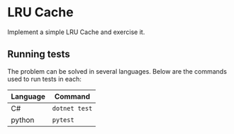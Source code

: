 # LRU Cache

Implement a simple LRU Cache and exercise it.

## Running tests

The problem can be solved in several languages. Below are the commands used to run tests in each:

| Language | Command |
| -------- | ------- |
| C# | `dotnet test` |
| python | `pytest` |

